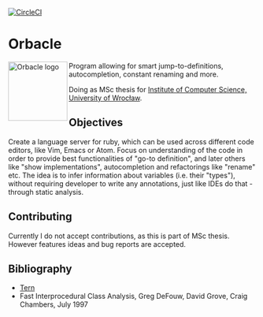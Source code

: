 [![CircleCI](https://circleci.com/gh/swistak35/orbacle/tree/master.svg?style=svg)](https://circleci.com/gh/swistak35/orbacle/tree/master)

# Orbacle

<img src="http://swistak35.com/img/orbacle-logo.png" alt="Orbacle logo" width="120px" align="left" />

Program allowing for smart jump-to-definitions, autocompletion, constant renaming and more.

Doing as MSc thesis for [Institute of Computer Science, University of Wrocław](http://ii.uni.wroc.pl).

## Objectives

Create a language server for ruby, which can be used across different code editors, like Vim, Emacs or Atom. Focus on understanding of the code in order to provide best functionalities of "go-to definition", and later others like "show implementations", autocompletion and refactorings like "rename" etc. The idea is to infer information about variables (i.e. their "types"), without requiring developer to write any annotations, just like IDEs do that - through static analysis.

## Contributing

Currently I do not accept contributions, as this is part of MSc thesis. However features ideas and bug reports are accepted.

## Bibliography

* [Tern](http://marijnhaverbeke.nl/blog/tern.html)
* Fast Interprocedural Class Analysis, Greg DeFouw, David Grove, Craig Chambers, July 1997
